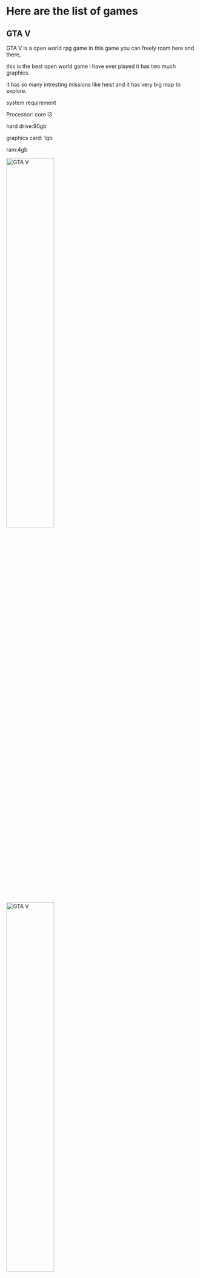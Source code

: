 <!doctype html>
<html>

<head>

<title> Top 3 Games </title>

<style>
   
        .button {
        background-color: #2916F5;
        color: white;
        text-align: centre;
        font-size:20px;
        margin: 10px 30px;
        cursor: pointer;
        }
        .screen {
        background-color: #2916F5;
        color: white;
        text-align: centre;
        font-size:20px;
        margin: 10px 30px;
        cursor: pointer;
        }
        .far {
        background-color: #2916F5;
        color: white;
        text-align: centre;
        font-size:20px;
        margin: 10px 30px;
        cursor: pointer;
 
</style>       

</head>

<body>

<h1> Here are the list of games </h1>

<h2> GTA V </h2>

<p style="color:red">

GTA V is a open world rpg game in this game you can freely roam here and there, <br>

this is the best open world game i have ever played it has two much graphics. <br>

it has so many intresting missions like heist and it has very big map to explore.<br>

system requirement <br>

Processor: core i3 <br>

hard drive:90gb<br>

graphics card: 1gb <br>

ram:4gb </p>

<img src="D:\screenshot\GTA V.jpg" alt= "GTA V"
style="width:50%;height:50%">

<img src="D:\screenshot\gta-v-speedrun-no-damage-taken-complete.jpg" alt= "GTA V"
style="width:50%;height:50%">

<img src="D:\screenshot\Grand-Theft-Auto-3.jpg" alt= "GTA V"
style="width:50%;height:50%">

<h2> Minecraft </h2>

<p style="color:green">

minecraft is block open world game in first look it look's boring but when start playing </p>

<p style="color:green">

you can't stop playing it has so many task that will never make you feel boring you can see many videos on youtube about<br>

minecraft and many youtubers got famous because of it, like pwediepie. <br>

and the special thing about it is that you can run this game in any pc. <br>

sytem requirement <br>

processor: core 2 duo<br>

graphics: any<br>

Hard drive:2gb<br>

ram: 1gb </p>

<img src="D:\screenshot\e405615d5e6c6f384ebefdd8942fd811.jpg" alt= "minecraft"
style="width:50%;height:50%">

<img src="D:\screenshot\Caves_&_Cliffs_cover_art.png" alt= "minecraft"
style="width:50%;height:50%"><br><br>

<h2> FarCry3 <h2>

<P style="color:red">
farcry3 is a open world first person shooting game you can<br>

freely roam here and you can take many missons its a very<br>

interesting game that you can play at you free time<br>

System Requirement<br>

processor:core 2duo<br>

hard drive:15gb<br>

graphics:512mb<br>

ram:4gb<br>

<h1 align="centre"> Download Link For Minecraft </h1><br>

<a href="https://tlauncher.org/en/"> 

  <button class="screen">Download link</button>

</a> 

</a><br><br>

<h1 align="centre"> Download Link For GTA V </h1><br>

<a href="https://www.apunkagames.biz/2019/10/gta-5-setup.html">
 
  <button class="button">Download link</button>

</a><br><br>

<h1 align="centre">Download Link For FarCry</h1><br>

<a href="https://www.apunkagames.biz/2015/06/far-cry-3-game.html">

     <button class="far">Download link</button>


</body>

</html>
